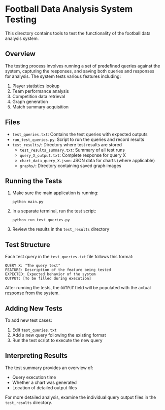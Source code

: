 # Football Data Analysis System Testing

This directory contains tools to test the functionality of the football data analysis system.

## Overview

The testing process involves running a set of predefined queries against the system, capturing the responses, and saving both queries and responses for analysis. The system tests various features including:

1. Player statistics lookup
2. Team performance analysis
3. Competition data retrieval
4. Graph generation
5. Match summary acquisition

## Files

- `test_queries.txt`: Contains the test queries with expected outputs
- `run_test_queries.py`: Script to run the queries and record results
- `test_results/`: Directory where test results are stored
  - `test_results_summary.txt`: Summary of all test runs
  - `query_X_output.txt`: Complete response for query X
  - `chart_data_query_X.json`: JSON data for charts (where applicable)
  - `graphs/`: Directory containing saved graph images

## Running the Tests

1. Make sure the main application is running:
   ```
   python main.py
   ```

2. In a separate terminal, run the test script:
   ```
   python run_test_queries.py
   ```

3. Review the results in the `test_results` directory

## Test Structure

Each test query in the `test_queries.txt` file follows this format:

```
QUERY X: "The query text"
FEATURE: Description of the feature being tested
EXPECTED: Expected behavior of the system
OUTPUT: [To be filled during execution]
```

After running the tests, the `OUTPUT` field will be populated with the actual response from the system.

## Adding New Tests

To add new test cases:

1. Edit `test_queries.txt`
2. Add a new query following the existing format
3. Run the test script to execute the new query

## Interpreting Results

The test summary provides an overview of:
- Query execution time
- Whether a chart was generated
- Location of detailed output files

For more detailed analysis, examine the individual query output files in the `test_results` directory. 